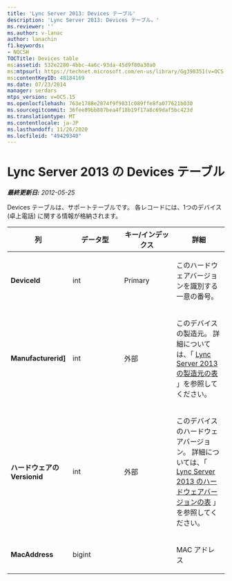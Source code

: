 ```yaml
---
title: 'Lync Server 2013: Devices テーブル'
description: 'Lync Server 2013: Devices テーブル。'
ms.reviewer: ''
ms.author: v-lanac
author: lanachin
f1.keywords:
- NOCSH
TOCTitle: Devices table
ms:assetid: 532e2280-4bbc-4a6c-93da-45d9f80a30a0
ms:mtpsurl: https://technet.microsoft.com/en-us/library/Gg398351(v=OCS.15)
ms:contentKeyID: 48184169
ms.date: 07/23/2014
manager: serdars
mtps_version: v=OCS.15
ms.openlocfilehash: 763e1788e2874f9f9831c089ffe8fa077621b030
ms.sourcegitcommit: 36fee89bb887bea4f18b19f17a8c69daf5bc423d
ms.translationtype: MT
ms.contentlocale: ja-JP
ms.lasthandoff: 11/26/2020
ms.locfileid: "49429340"
---
```

# <a name="devices-table-in-lync-server-2013"></a>Lync Server 2013 の Devices テーブル

<div data-xmlns="http://www.w3.org/1999/xhtml">

<div class="topic" data-xmlns="http://www.w3.org/1999/xhtml" data-msxsl="urn:schemas-microsoft-com:xslt" data-cs="https://msdn.microsoft.com/">

<div data-asp="https://msdn2.microsoft.com/asp">



</div>

<div id="mainSection">

<div id="mainBody">

<span> </span>

_**最終更新日:** 2012-05-25_

Devices テーブルは、サポートテーブルです。 各レコードには、1つのデバイス (卓上電話) に関する情報が格納されます。


<table>
<colgroup>
<col style="width: 25%" />
<col style="width: 25%" />
<col style="width: 25%" />
<col style="width: 25%" />
</colgroup>
<thead>
<tr class="header">
<th>列</th>
<th>データ型</th>
<th>キー/インデックス</th>
<th>詳細</th>
</tr>
</thead>
<tbody>
<tr class="odd">
<td><p><strong>DeviceId</strong></p></td>
<td><p>int</p></td>
<td><p>Primary</p></td>
<td><p>このハードウェアバージョンを識別する一意の番号。</p></td>
</tr>
<tr class="even">
<td><p><strong>Manufacturerid]</strong></p></td>
<td><p>int</p></td>
<td><p>外部</p></td>
<td><p>このデバイスの製造元。 詳細については、「 <a href="lync-server-2013-manufacturers-table.md">Lync Server 2013 の製造元の表</a> 」を参照してください。</p></td>
</tr>
<tr class="odd">
<td><p><strong>ハードウェアの Versionid</strong></p></td>
<td><p>int</p></td>
<td><p>外部</p></td>
<td><p>このデバイスのハードウェアバージョン。 詳細については、「 <a href="lync-server-2013-hardwareversions-table.md">Lync Server 2013 のハードウェアバージョンの表</a> 」を参照してください。</p></td>
</tr>
<tr class="even">
<td><p><strong>MacAddress</strong></p></td>
<td><p>bigint</p></td>
<td></td>
<td><p>MAC アドレス</p></td>
</tr>
</tbody>
</table>


</div>

<span> </span>

</div>

</div>

</div>

